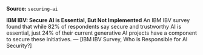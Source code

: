 **Source:** `securing-ai`

**IBM IBV: Secure AI is Essential, But Not Implemented**
An IBM IBV survey found that while 82% of respondents say secure and trustworthy AI is essential, just 24% of their current generative AI projects have a component to secure these initiatives. — [IBM IBV Survey, Who is Responsible for AI Security?]
